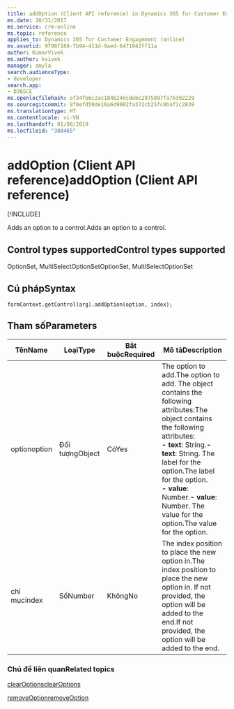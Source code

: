 ```yaml
---
title: addOption (Client API reference) in Dynamics 365 for Customer Engagement| MicrosoftDocs
ms.date: 10/31/2017
ms.service: crm-online
ms.topic: reference
applies_to: Dynamics 365 for Customer Engagement (online)
ms.assetid: 9798f168-7b94-411d-9aed-6471042ff11a
author: KumarVivek
ms.author: kvivek
manager: amyla
search.audienceType:
- developer
search.app:
- D365CE
ms.openlocfilehash: af34fb6c2ac184b24dcdebc2975897fa76392229
ms.sourcegitcommit: 9f0efd59de16a6d9902fa372cb25fc0baf1c2838
ms.translationtype: HT
ms.contentlocale: vi-VN
ms.lasthandoff: 01/08/2019
ms.locfileid: "388465"
---
```

# <a name="addoption-client-api-reference"></a><span data-ttu-id="d20e5-102">addOption (Client API reference)</span><span class="sxs-lookup"><span data-stu-id="d20e5-102">addOption (Client API reference)</span></span>

[!INCLUDE[](../../../../includes/cc_applies_to_update_9_0_0.md)]

<span data-ttu-id="d20e5-103">Adds an option to a control.</span><span class="sxs-lookup"><span data-stu-id="d20e5-103">Adds an option to a control.</span></span> 

## <a name="control-types-supported"></a><span data-ttu-id="d20e5-104">Control types supported</span><span class="sxs-lookup"><span data-stu-id="d20e5-104">Control types supported</span></span>

<span data-ttu-id="d20e5-105">OptionSet, MultiSelectOptionSet</span><span class="sxs-lookup"><span data-stu-id="d20e5-105">OptionSet, MultiSelectOptionSet</span></span>

## <a name="syntax"></a><span data-ttu-id="d20e5-106">Cú pháp</span><span class="sxs-lookup"><span data-stu-id="d20e5-106">Syntax</span></span>

`formContext.getControl(arg).addOption(option, index);`

## <a name="parameters"></a><span data-ttu-id="d20e5-107">Tham số</span><span class="sxs-lookup"><span data-stu-id="d20e5-107">Parameters</span></span>

|<span data-ttu-id="d20e5-108">Tên</span><span class="sxs-lookup"><span data-stu-id="d20e5-108">Name</span></span> | <span data-ttu-id="d20e5-109">Loại</span><span class="sxs-lookup"><span data-stu-id="d20e5-109">Type</span></span> | <span data-ttu-id="d20e5-110">Bắt buộc</span><span class="sxs-lookup"><span data-stu-id="d20e5-110">Required</span></span> | <span data-ttu-id="d20e5-111">Mô tả</span><span class="sxs-lookup"><span data-stu-id="d20e5-111">Description</span></span>|
|--|--|--|--|
|<span data-ttu-id="d20e5-112">option</span><span class="sxs-lookup"><span data-stu-id="d20e5-112">option</span></span> |<span data-ttu-id="d20e5-113">Đối tượng</span><span class="sxs-lookup"><span data-stu-id="d20e5-113">Object</span></span> |<span data-ttu-id="d20e5-114">Có</span><span class="sxs-lookup"><span data-stu-id="d20e5-114">Yes</span></span>|<span data-ttu-id="d20e5-115">The option to add.</span><span class="sxs-lookup"><span data-stu-id="d20e5-115">The option to add.</span></span> <span data-ttu-id="d20e5-116">The object contains the following attributes:</span><span class="sxs-lookup"><span data-stu-id="d20e5-116">The object contains the following attributes:</span></span><br/><span data-ttu-id="d20e5-117">**- text**: String.</span><span class="sxs-lookup"><span data-stu-id="d20e5-117">**- text**: String.</span></span> <span data-ttu-id="d20e5-118">The label for the option.</span><span class="sxs-lookup"><span data-stu-id="d20e5-118">The label for the option.</span></span><br/><span data-ttu-id="d20e5-119">**- value**: Number.</span><span class="sxs-lookup"><span data-stu-id="d20e5-119">**- value**: Number.</span></span> <span data-ttu-id="d20e5-120">The value for the option.</span><span class="sxs-lookup"><span data-stu-id="d20e5-120">The value for the option.</span></span>|
|<span data-ttu-id="d20e5-121">chỉ mục</span><span class="sxs-lookup"><span data-stu-id="d20e5-121">index</span></span> |<span data-ttu-id="d20e5-122">Số</span><span class="sxs-lookup"><span data-stu-id="d20e5-122">Number</span></span> |<span data-ttu-id="d20e5-123">Không</span><span class="sxs-lookup"><span data-stu-id="d20e5-123">No</span></span>|<span data-ttu-id="d20e5-124">The index position to place the new option in.</span><span class="sxs-lookup"><span data-stu-id="d20e5-124">The index position to place the new option in.</span></span> <span data-ttu-id="d20e5-125">If not provided, the option will be added to the end.</span><span class="sxs-lookup"><span data-stu-id="d20e5-125">If not provided, the option will be added to the end.</span></span>|

### <a name="related-topics"></a><span data-ttu-id="d20e5-126">Chủ đề liên quan</span><span class="sxs-lookup"><span data-stu-id="d20e5-126">Related topics</span></span>

[<span data-ttu-id="d20e5-127">clearOptions</span><span class="sxs-lookup"><span data-stu-id="d20e5-127">clearOptions</span></span>](clearOptions.md)

[<span data-ttu-id="d20e5-128">removeOption</span><span class="sxs-lookup"><span data-stu-id="d20e5-128">removeOption</span></span>](removeOption.md)
